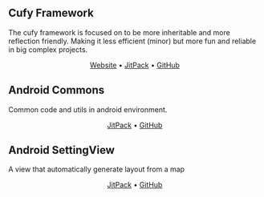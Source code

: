 <html lang="en">
    <head>
        <script>
            window.onload = function() {
              let link = top.document.createElement("link");
              link.type = "image/*";
              link.rel = "icon";
              link.href = "cufy.png";
              top.document.getElementsByTagName("head")[0].appendChild(link);
            };
        </script>
    </head>
</html> 

## Cufy Framework [](https://cufy.org/framework)
The cufy framework is focused on to be more inheritable and more reflection friendly. Making it
less efficient (minor) but more fun and reliable in big complex projects.
<p align="center">
    <a href="https://cufyorg.github.io/framework">Website</a> •
    <a href="https://jitpack.io/#cufyorg/framework">JitPack</a> •
    <a href="https://github.com/cufyorg/framework">GitHub</a>
</p>

## Android Commons
Common code and utils in android environment.
<p align="center">
    <a href="https://jitpack.io/#cufyorg/android-commons">JitPack</a> •
    <a href="https://github.com/cufyorg/android-commons">GitHub</a>
</p>

## Android SettingView
A view that automatically generate layout from a map
<p align="center">
    <a href="https://jitpack.io/#cufyorg/android-settingview">JitPack</a> •
    <a href="https://github.com/cufyorg/android-settingview">GitHub</a>
</p>
